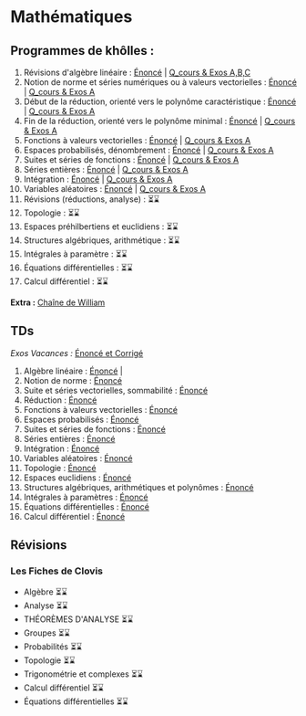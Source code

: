 # Mathématiques





## Programmes de khôlles :
  1. Révisions d'algèbre linéaire : [Énoncé](/maths/kholles/maths_khube_kholle_1_enonce.pdf) | [Q_cours & Exos A,B,C](/maths/kholles/maths_khube_kholle_1_corrige.pdf)
  2. Notion de norme et séries numériques ou à valeurs vectorielles : [Énoncé](/maths/kholles/maths_khube_kholle_2_enonce.pdf) | [Q_cours & Exos A](/maths/kholles/maths_khube_kholle_2_corrige.pdf)
  3. Début de la réduction, orienté vers le polynôme caractéristique : [Énoncé](/maths/kholles/maths_khube_kholle_3_enonce.pdf) | [Q_cours & Exos A](/maths/kholles/maths_khube_kholle_3_corrige.pdf)
  4. Fin de la réduction, orienté vers le polynôme minimal : [Énoncé](/maths/kholles/maths_khube_kholle_4_enonce.pdf) | [Q_cours & Exos A](/maths/kholles/maths_khube_kholle_4_corrige.pdf)
  5. Fonctions à valeurs vectorielles : [Énoncé](/maths/kholles/maths_khube_kholle_5_enonce.pdf) | [Q_cours & Exos A](/maths/kholles/maths_khube_kholle_5_corrige.pdf)
  6. Espaces probabilisés, dénombrement : [Énoncé](/maths/kholles/maths_khube_kholle_6_enonce.pdf) | [Q_cours & Exos A](/maths/kholles/maths_khube_kholle_6_corrige.pdf)
  7. Suites et séries de fonctions : [Énoncé](/maths/kholles/maths_khube_kholle_7_enonce.pdf) | [Q_cours & Exos A](/maths/kholles/maths_khube_kholle_7_corrige.pdf)
  8. Séries entières : [Énoncé](/maths/kholles/maths_khube_kholle_8_enonce.pdf) | [Q_cours & Exos A](/maths/kholles/maths_khube_kholle_8_corrige.pdf)
  9. Intégration : [Énoncé](/maths/kholles/maths_khube_kholle_9_enonce.pdf) | [Q_cours & Exos A](/maths/kholles/maths_khube_kholle_9_corrige.pdf)
  10. Variables aléatoires : [Énoncé](/maths/kholles/maths_khube_kholle_10_enonce.pdf) | [Q_cours & Exos A](/maths/kholles/maths_khube_kholle_10_corrige.pdf)
  11. Révisions (réductions, analyse) : ⏳⌛️
  12. Topologie : ⏳⌛️
  13. Espaces préhilbertiens et euclidiens : ⏳⌛️
  14. Structures algébriques, arithmétique : ⏳⌛️
  15. Intégrales à paramètre : ⏳⌛️
  16. Équations différentielles : ⏳⌛️
  17. Calcul différentiel : ⏳⌛️

  **Extra :** [Chaîne de William](https://www.youtube.com/@ColleExtraFdh)


## TDs
 _Exos Vacances :_ [Énoncé et Corrigé](https://drive.google.com/drive/folders/1QXxbjRL8K3j5Rz3CZH5EoPqfg3Jx73NI?usp=drive_link)


  1. Algèbre linéaire :  [Énoncé](/maths/td/maths_khube_td_1_enonce.pdf) |
  2. Notion de norme : [Énoncé](/maths/td/maths_khube_td_2_enonce.pdf) 
  3. Suite et séries vectorielles, sommabilité : [Énoncé](/maths/td/maths_khube_td_3_enonce.pdf)
  4. Réduction : [Énoncé](/maths/td/maths_khube_td_4_enonce.pdf)
  5. Fonctions à valeurs vectorielles : [Énoncé](/maths/td/maths_khube_td_5_enonce.pdf)
  6. Espaces probabilisés : [Énoncé](/maths/td/maths_khube_td_6_enonce.pdf)
  7. Suites et séries de fonctions : [Énoncé](/maths/td/maths_khube_td_7_enonce.pdf)
  8. Séries entières : [Énoncé](/maths/td/maths_khube_td_8_enonce.pdf)
  9. Intégration : [Énoncé](/maths/td/maths_khube_td_9_enonce.pdf)
  10. Variables aléatoires : [Énoncé](/maths/td/maths_khube_td_10_enonce.pdf)
  11. Topologie : [Énoncé](/maths/td/maths_khube_td_11_enonce.pdf)
  12. Espaces euclidiens : [Énoncé](/maths/td/maths_khube_td_12_enonce.pdf)
  13. Structures algébriques, arithmétiques et polynômes : [Énoncé](/maths/td/maths_khube_td_13_enonce.pdf)
  14. Intégrales à paramètres : [Énoncé](/maths/td/maths_khube_td_14_enonce.pdf)
  15. Équations différentielles : [Énoncé](/maths/td/maths_khube_td_15_enonce.pdf)
  16. Calcul différentiel : [Énoncé](/maths/td/maths_khube_td_16_enonce.pdf)


## Révisions 
### Les Fiches de Clovis
  * Algèbre ⏳⌛️
  * Analyse ⏳⌛️
  * THÉORÈMES D'ANALYSE ⏳⌛️
  * Groupes ⏳⌛️
  * Probabilités ⏳⌛️
  * Topologie ⏳⌛️
  * Trigonométrie et complexes ⏳⌛️
  * Calcul différentiel ⏳⌛️
  * Équations différentielles ⏳⌛️
